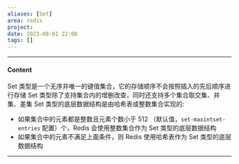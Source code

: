 ```yaml
---
aliases: [Set]
area: redis
project: 
date: 2023-08-01 22:08
tags: []
---
```

---
#### Content
Set 类型是一个无序并唯一的键值集合，它的存储顺序不会按照插入的先后顺序进行存储
Set 类型除了支持集合内的增删改查，同时还支持多个集合取交集、并集、差集
Set 类型的底层数据结构是由哈希表或整数集合实现的:
- 如果集合中的元素都是整数且元素个数小于 512 （默认值，`set-maxintset-entries` 配置）个，Redis 会使用整数集合作为 Set 类型的底层数据结构
- 如果集合中的元素不满足上面条件，则 Redis 使用哈希表作为 Set 类型的底层数据结构

---
